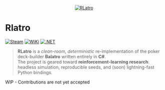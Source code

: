 <div align="center">
  <a href="https://www.playbalatro.com/">
    <img src="https://cdn.cloudflare.steamstatic.com/steam/apps/2379780/header.jpg" alt="RLatro"/>
  </a>
</div>

# Rlatro

[![Steam](https://img.shields.io/badge/Steam-Balatro-blue?logo=steam)](https://store.steampowered.com/app/2379780/Balatro/)
[![WiKi](https://img.shields.io/badge/WiKi-Balatro-blue?logo=fandom)](https://balatrogame.fandom.com/)
[![.NET](https://img.shields.io/badge/.NET-8.0-purple?logo=dotnet&logoColor=white)](https://dotnet.microsoft.com/)

> **RLatro** is a *clean-room, deterministic* re-implementation of the poker deck-builder **Balatro** written entirely in **C#**.  
> The project is geared toward **reinforcement-learning research**: headless simulation, reproducible seeds, and (soon) lightning-fast Python bindings.

WIP - Contributions are not yet accepted

